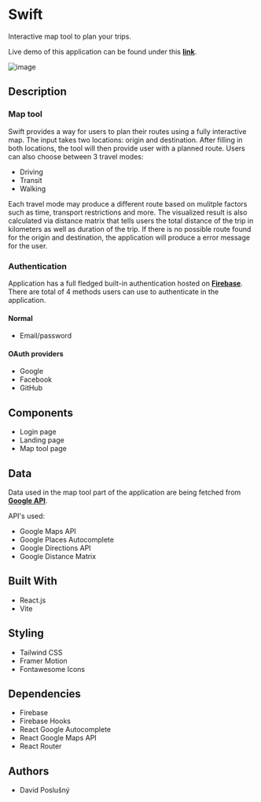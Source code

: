 # Swift

Interactive map tool to plan your trips.

Live demo of this application can be found under this [**link**](https://swift-pst0.onrender.com/).

![image](https://user-images.githubusercontent.com/72783924/223802632-42e92b2c-c230-4ece-9659-e468484327c0.png)


## Description

### Map tool
Swift provides a way for users to plan their routes using a fully interactive map. The input takes two locations: origin and destination. After filling in both locations, the tool will then provide user with a planned route. Users can also choose between 3 travel modes:
- Driving
- Transit
- Walking

Each travel mode may produce a different route based on mulitple factors such as time, transport restrictions and more. The visualized result is also calculated via distance matrix that tells users the total distance of the trip in kilometers as well as duration of the trip. If there is no possible route found for the origin and destination, the application will produce a error message for the user.

### Authentication
Application has a full fledged built-in authentication hosted on [**Firebase**](https://firebase.google.com/). There are total of 4 methods users can use to authenticate in the application.
#### Normal
- Email/password

#### OAuth providers
- Google
- Facebook
- GitHub

## Components
- Login page
- Landing page
- Map tool page

## Data

Data used in the map tool part of the application are being fetched from [**Google API**](https://console.cloud.google.com/).

API's used:
- Google Maps API
- Google Places Autocomplete
- Google Directions API
- Google Distance Matrix

## Built With
- React.js
- Vite

## Styling
- Tailwind CSS
- Framer Motion
- Fontawesome Icons

## Dependencies
- Firebase
- Firebase Hooks
- React Google Autocomplete
- React Google Maps API
- React Router

## Authors
- David Poslušný
